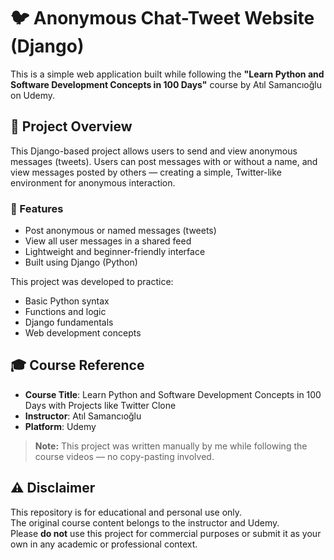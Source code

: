 # 🐦 Anonymous Chat-Tweet Website (Django)

This is a simple web application built while following the **"Learn Python and Software Development Concepts in 100 Days"** course by Atıl Samancıoğlu on Udemy.

## 🚀 Project Overview

This Django-based project allows users to send and view anonymous messages (tweets). Users can post messages with or without a name, and view messages posted by others — creating a simple, Twitter-like environment for anonymous interaction.

### 🔧 Features

- Post anonymous or named messages (tweets)
- View all user messages in a shared feed
- Lightweight and beginner-friendly interface
- Built using Django (Python)

This project was developed to practice:
- Basic Python syntax
- Functions and logic
- Django fundamentals
- Web development concepts

## 🎓 Course Reference

- **Course Title**: Learn Python and Software Development Concepts in 100 Days with Projects like Twitter Clone  
- **Instructor**: Atıl Samancıoğlu  
- **Platform**: Udemy

> **Note:** This project was written manually by me while following the course videos — no copy-pasting involved.

## ⚠️ Disclaimer

This repository is for educational and personal use only.  
The original course content belongs to the instructor and Udemy.  
Please **do not** use this project for commercial purposes or submit it as your own in any academic or professional context.
